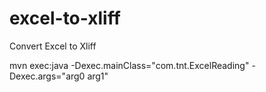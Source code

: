 # excel-to-xliff
Convert Excel to Xliff 

mvn exec:java -Dexec.mainClass="com.tnt.ExcelReading" -Dexec.args="arg0 arg1"


